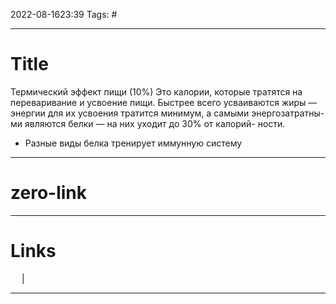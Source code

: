 2022-08-1623:39
Tags: #

---
# Title

Термический эффект пищи (10%)
Это калории, которые тратятся на переваривание
и усвоение пищи.
Быстрее всего усваиваются жиры — энергии для их
усвоения тратится минимум, а самыми энергозатратны-
ми являются белки — на них уходит до 30% от калорий-
ности.

- Разные виды белка тренирует иммунную систему

---
# zero-link


---
# Links
 &emsp; | &emsp; 


---
